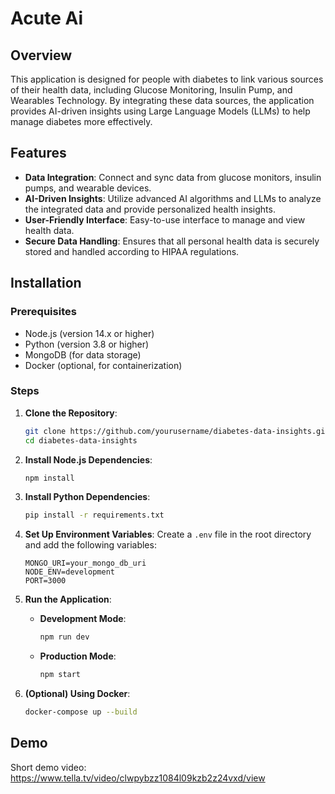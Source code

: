 # Acute Ai

## Overview

This application is designed for people with diabetes to link various sources of their health data, including Glucose Monitoring, Insulin Pump, and Wearables Technology. By integrating these data sources, the application provides AI-driven insights using Large Language Models (LLMs) to help manage diabetes more effectively.

## Features

- **Data Integration**: Connect and sync data from glucose monitors, insulin pumps, and wearable devices.
- **AI-Driven Insights**: Utilize advanced AI algorithms and LLMs to analyze the integrated data and provide personalized health insights.
- **User-Friendly Interface**: Easy-to-use interface to manage and view health data.
- **Secure Data Handling**: Ensures that all personal health data is securely stored and handled according to HIPAA regulations.

## Installation

### Prerequisites

- Node.js (version 14.x or higher)
- Python (version 3.8 or higher)
- MongoDB (for data storage)
- Docker (optional, for containerization)

### Steps

1. **Clone the Repository**:
    ```bash
    git clone https://github.com/yourusername/diabetes-data-insights.git
    cd diabetes-data-insights
    ```

2. **Install Node.js Dependencies**:
    ```bash
    npm install
    ```

3. **Install Python Dependencies**:
    ```bash
    pip install -r requirements.txt
    ```

4. **Set Up Environment Variables**:
    Create a `.env` file in the root directory and add the following variables:
    ```
    MONGO_URI=your_mongo_db_uri
    NODE_ENV=development
    PORT=3000
    ```

5. **Run the Application**:
    - **Development Mode**:
        ```bash
        npm run dev
        ```
    - **Production Mode**:
        ```bash
        npm start
        ```

6. **(Optional) Using Docker**:
    ```bash
    docker-compose up --build
    ```

## Demo

Short demo video: https://www.tella.tv/video/clwpybzz1084l09kzb2z24vxd/view

